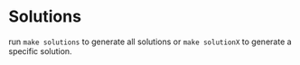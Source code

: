 # Solutions

run `make solutions` to generate all solutions or `make solutionX` to generate a specific solution.